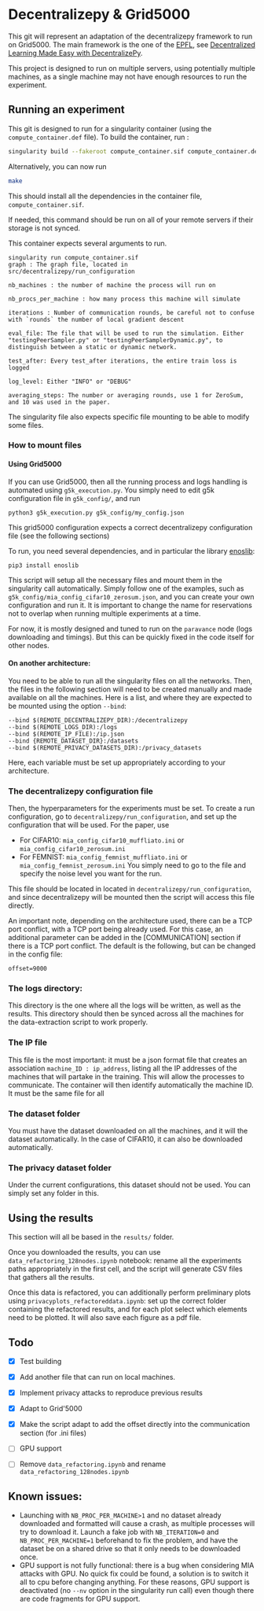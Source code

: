 # Decentralizepy & Grid5000
This git will represent an adaptation of the decentralizepy framework to run on Grid5000. The main framework is the one of the [EPFL](https://github.com/sacs-epfl/decentralizepy), see [Decentralized Learning Made Easy with DecentralizePy](https://arxiv.org/abs/2304.08322).

This project is designed to run on multiple servers, using potentially multiple machines, as a single machine may not have enough resources to run the experiment. 


## Running an experiment

This git is designed to run for a singularity container (using the `compute_container.def` file). To build the container, run :
```bash
singularity build --fakeroot compute_container.sif compute_container.def
```
Alternatively, you can now run 
```bash
make
```

This should install all the dependencies in the container file, `compute_container.sif`. 

If needed, this command should be run on all of your remote servers if their storage is not synced.

This container expects several arguments to run. 
```
singularity run compute_container.sif 
graph : The graph file, located in src/decentralizepy/run_configuration

nb_machines : the number of machine the process will run on 

nb_procs_per_machine : how many process this machine will simulate

iterations : Number of communication rounds, be careful not to confuse with `rounds` the number of local gradient descent 
    
eval_file: The file that will be used to run the simulation. Either "testingPeerSampler.py" or "testingPeerSamplerDynamic.py", to distinguish between a static or dynamic network.

test_after: Every test_after iterations, the entire train loss is logged

log_level: Either "INFO" or "DEBUG"

averaging_steps: The number or averaging rounds, use 1 for ZeroSum, and 10 was used in the paper.
```

The singularity file also expects specific file mounting to be able to modify some files. 

### How to mount files

#### Using Grid5000
If you can use Grid5000, then all the running process and logs handling is automated using `g5k_execution.py`. You simply need to edit g5k configuration file in `g5k_config/`, and run
```
python3 g5k_execution.py g5k_config/my_config.json
```
This grid5000 configuration expects a correct decentralizepy configuration file (see the following sections)

To run, you need several dependencies, and in particular the library [enoslib](https://discovery.gitlabpages.inria.fr/enoslib/tutorials/grid5000.html): 
```
pip3 install enoslib
```

This script will setup all the necessary files and mount them in the singularity call automatically. Simply follow one of the examples, such as `g5k_config/mia_config_cifar10_zerosum.json`, and you can create your own configuration and run it. It is important to change the name for reservations not to overlap when running multiple experiments at a time.

For now, it is mostly designed and tuned to run on the `paravance` node (logs downloading and timings). But this can be quickly fixed in the code itself for other nodes.

#### On another architecture:
You need to be able to run all the singularity files on all the networks. Then, the files in the following section will need to be created manually and made available on all the machines. Here is a list, and where they are expected to be mounted using the option `--bind`:
```
--bind $(REMOTE_DECENTRALIZEPY_DIR):/decentralizepy
--bind $(REMOTE_LOGS_DIR):/logs
--bind $(REMOTE_IP_FILE):/ip.json
--bind {REMOTE_DATASET_DIR}:/datasets
--bind $(REMOTE_PRIVACY_DATASETS_DIR):/privacy_datasets 
```
Here, each variable must be set up appropriately according to your architecture.


### The decentralizepy configuration file
Then, the hyperparameters for the experiments must be set. 
To create a run configuration, go to `decentralizepy/run_configuration`, and set up the configuration that will be used. For the paper, use 
* For CIFAR10: `mia_config_cifar10_muffliato.ini` or `mia_config_cifar10_zerosum.ini`  
* For FEMNIST: `mia_config_femnist_muffliato.ini` or `mia_config_femnist_zerosum.ini`
You simply need to go to the file and specify the noise level you want for the run.

This file should be located in located in `decentralizepy/run_configuration`, and since decentralizepy will be mounted then the script will access this file directly.  


An important note, depending on the architecture used, there can be a TCP port conflict, with a TCP port being already used. For this case, an additional parameter can be added in the [COMMUNICATION] section if there is a TCP port conflict. The default is the following, but can be changed in the config file:
```
offset=9000
```


### The logs directory:
This directory is the one where all the logs will be written, as well as the results. This directory should then be synced across all the machines for the data-extraction script to work properly.


### The IP file
This file is the most important: it must be a json format file that creates an association `machine_ID : ip_address`, listing all the IP addresses of the machines that will partake in the training. This will allow the processes to communicate. The container will then identify automatically the machine ID.
It must be the same file for all  

### The dataset folder
You must have the dataset downloaded on all the machines, and it will the dataset automatically. In the case of CIFAR10, it can also be downloaded automatically. 

### The privacy dataset folder
Under the current configurations, this dataset should not be used. You can simply set any folder in this.


## Using the results
This section will all be based in the `results/` folder.

Once you downloaded the results, you can use `data_refactoring_128nodes.ipynb` notebook: rename all the experiments paths appropriately in the first cell, and the script will generate CSV files that gathers all the results.

Once this data is refactored, you can additionally perform preliminary plots using `privacyplots_refactoreddata.ipynb`: set up the correct folder containing the refactored results, and for each plot select which elements need to be plotted. It will also save each figure as a pdf file.  

## Todo 
* [x] Test building
* [x] Add another file that can run on local machines.
* [x] Implement privacy attacks to reproduce previous results
* [x] Adapt to Grid'5000
* [x] Make the script adapt to add the offset directly into the communication section (for .ini files)
* [ ] GPU support
* [ ] Remove `data_refactoring.ipynb` and rename `data_refactoring_128nodes.ipynb`


## Known issues:
* Launching with `NB_PROC_PER_MACHINE>1` and no dataset already downloaded and formatted will cause a crash, as multiple processes will try to download it. Launch a fake job with `NB_ITERATION=0` and  `NB_PROC_PER_MACHINE=1` beforehand to fix the problem, and have the dataset be on a shared drive so that it only needs to be downloaded once.
* GPU support is not fully functional: there is a bug when considering MIA attacks with GPU. No quick fix could be found, a solution is to switch it all to cpu before changing anything. For these reasons, GPU support is deactivated (no `--nv` option in the singularity run call) even though there are code fragments for GPU support.